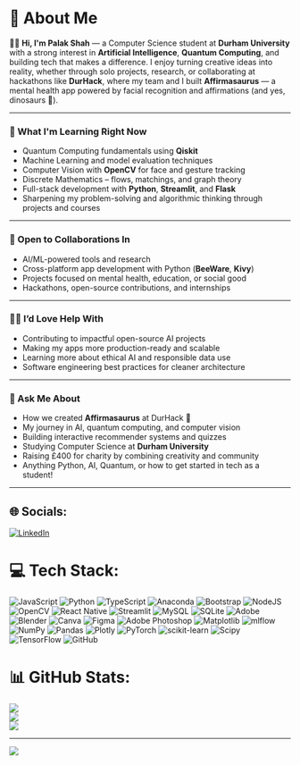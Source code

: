 # 💫 About Me

👩‍💻 **Hi, I'm Palak Shah** — a Computer Science student at **Durham University** with a strong interest in **Artificial Intelligence**, **Quantum Computing**, and building tech that makes a difference. I enjoy turning creative ideas into reality, whether through solo projects, research, or collaborating at hackathons like **DurHack**, where my team and I built **Affirmasaurus** — a mental health app powered by facial recognition and affirmations (and yes, dinosaurs 🦖).

---

### 🌱 What I'm Learning Right Now
- Quantum Computing fundamentals using **Qiskit**
- Machine Learning and model evaluation techniques
- Computer Vision with **OpenCV** for face and gesture tracking
- Discrete Mathematics – flows, matchings, and graph theory
- Full-stack development with **Python**, **Streamlit**, and **Flask**
- Sharpening my problem-solving and algorithmic thinking through projects and courses

---

### 🤝 Open to Collaborations In
- AI/ML-powered tools and research
- Cross-platform app development with Python (**BeeWare**, **Kivy**)
- Projects focused on mental health, education, or social good
- Hackathons, open-source contributions, and internships

---

### 🙋‍♀️ I’d Love Help With
- Contributing to impactful open-source AI projects
- Making my apps more production-ready and scalable
- Learning more about ethical AI and responsible data use
- Software engineering best practices for cleaner architecture

---

### 💬 Ask Me About
- How we created **Affirmasaurus** at DurHack 🦖  
- My journey in AI, quantum computing, and computer vision  
- Building interactive recommender systems and quizzes  
- Studying Computer Science at **Durham University**  
- Raising £400 for charity by combining creativity and community  
- Anything Python, AI, Quantum, or how to get started in tech as a student!

---



## 🌐 Socials:
[![LinkedIn](https://img.shields.io/badge/LinkedIn-%230077B5.svg?logo=linkedin&logoColor=white)](https://linkedin.com/in/https://www.linkedin.com/in/palakshah06/) 

# 💻 Tech Stack:
![JavaScript](https://img.shields.io/badge/javascript-%23323330.svg?style=for-the-badge&logo=javascript&logoColor=%23F7DF1E) ![Python](https://img.shields.io/badge/python-3670A0?style=for-the-badge&logo=python&logoColor=ffdd54) ![TypeScript](https://img.shields.io/badge/typescript-%23007ACC.svg?style=for-the-badge&logo=typescript&logoColor=white) ![Anaconda](https://img.shields.io/badge/Anaconda-%2344A833.svg?style=for-the-badge&logo=anaconda&logoColor=white) ![Bootstrap](https://img.shields.io/badge/bootstrap-%238511FA.svg?style=for-the-badge&logo=bootstrap&logoColor=white) ![NodeJS](https://img.shields.io/badge/node.js-6DA55F?style=for-the-badge&logo=node.js&logoColor=white) ![OpenCV](https://img.shields.io/badge/opencv-%23white.svg?style=for-the-badge&logo=opencv&logoColor=white) ![React Native](https://img.shields.io/badge/react_native-%2320232a.svg?style=for-the-badge&logo=react&logoColor=%2361DAFB) ![Streamlit](https://img.shields.io/badge/Streamlit-%23FE4B4B.svg?style=for-the-badge&logo=streamlit&logoColor=white) ![MySQL](https://img.shields.io/badge/mysql-4479A1.svg?style=for-the-badge&logo=mysql&logoColor=white) ![SQLite](https://img.shields.io/badge/sqlite-%2307405e.svg?style=for-the-badge&logo=sqlite&logoColor=white) ![Adobe](https://img.shields.io/badge/adobe-%23FF0000.svg?style=for-the-badge&logo=adobe&logoColor=white) ![Blender](https://img.shields.io/badge/blender-%23F5792A.svg?style=for-the-badge&logo=blender&logoColor=white) ![Canva](https://img.shields.io/badge/Canva-%2300C4CC.svg?style=for-the-badge&logo=Canva&logoColor=white) ![Figma](https://img.shields.io/badge/figma-%23F24E1E.svg?style=for-the-badge&logo=figma&logoColor=white) ![Adobe Photoshop](https://img.shields.io/badge/adobe%20photoshop-%2331A8FF.svg?style=for-the-badge&logo=adobe%20photoshop&logoColor=white) ![Matplotlib](https://img.shields.io/badge/Matplotlib-%23ffffff.svg?style=for-the-badge&logo=Matplotlib&logoColor=black) ![mlflow](https://img.shields.io/badge/mlflow-%23d9ead3.svg?style=for-the-badge&logo=numpy&logoColor=blue) ![NumPy](https://img.shields.io/badge/numpy-%23013243.svg?style=for-the-badge&logo=numpy&logoColor=white) ![Pandas](https://img.shields.io/badge/pandas-%23150458.svg?style=for-the-badge&logo=pandas&logoColor=white) ![Plotly](https://img.shields.io/badge/Plotly-%233F4F75.svg?style=for-the-badge&logo=plotly&logoColor=white) ![PyTorch](https://img.shields.io/badge/PyTorch-%23EE4C2C.svg?style=for-the-badge&logo=PyTorch&logoColor=white) ![scikit-learn](https://img.shields.io/badge/scikit--learn-%23F7931E.svg?style=for-the-badge&logo=scikit-learn&logoColor=white) ![Scipy](https://img.shields.io/badge/SciPy-%230C55A5.svg?style=for-the-badge&logo=scipy&logoColor=%white) ![TensorFlow](https://img.shields.io/badge/TensorFlow-%23FF6F00.svg?style=for-the-badge&logo=TensorFlow&logoColor=white) ![GitHub](https://img.shields.io/badge/github-%23121011.svg?style=for-the-badge&logo=github&logoColor=white)
# 📊 GitHub Stats:
![](https://github-readme-stats.vercel.app/api?username=pa06lak&theme=dark&hide_border=false&include_all_commits=false&count_private=false)<br/>
![](https://nirzak-streak-stats.vercel.app/?user=pa06lak&theme=dark&hide_border=false)<br/>
![](https://github-readme-stats.vercel.app/api/top-langs/?username=pa06lak&theme=dark&hide_border=false&include_all_commits=false&count_private=false&layout=compact)

---
[![](https://visitcount.itsvg.in/api?id=pa06lak&icon=0&color=0)](https://visitcount.itsvg.in)

<!-- Proudly created with GPRM ( https://gprm.itsvg.in ) -->
